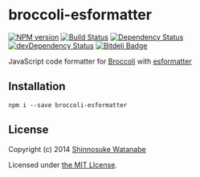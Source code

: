 # broccoli-esformatter

[![NPM version](https://badge.fury.io/js/broccoli-esformatter.png)](http://badge.fury.io/js/broccoli-esformatter)
[![Build Status](https://travis-ci.org/shinnn/broccoli-esformatter.png?branch=master)](https://travis-ci.org/shinnn/broccoli-esformatter)
[![Dependency Status](https://david-dm.org/shinnn/broccoli-esformatter.png)](https://david-dm.org/shinnn/broccoli-esformatter)
[![devDependency Status](https://david-dm.org/shinnn/broccoli-esformatter/dev-status.png)](https://david-dm.org/shinnn/broccoli-esformatter#info=devDependencies)
[![Bitdeli Badge](https://d2weczhvl823v0.cloudfront.net/shinnn/broccoli-esformatter/trend.png)](https://bitdeli.com/free "Bitdeli Badge")

JavaScript code formatter for [Broccoli](https://github.com/joliss/broccoli) with [esformatter](https://github.com/millermedeiros/esformatter)

## Installation

```
npm i --save broccoli-esformatter
```

## License

Copyright (c) 2014 [Shinnosuke Watanabe](https://github.com/shinnn)

Licensed under [the MIT LIcense](./LICENSE).

